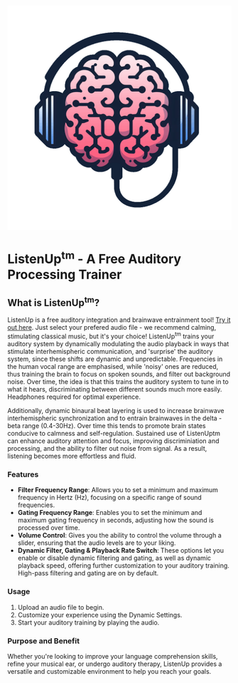 
![ListenUp Logo](/icons/icon-512x512.png)
# ListenUp<sup>tm</sup> - A Free Auditory Processing Trainer


## What is ListenUp<sup>tm</sup>?

 ListenUp is a free auditory integration and brainwave entrainment tool! [Try it out here](https://ListenUp.brainy-bots.com/). Just select your prefered audio file - we recommend calming, stimulating classical music, but it's your choice! ListenUp<sup>tm</sup> trains your auditory system by dynamically modulating the audio playback in ways that stimulate interhemispheric communication, and 'surprise' the auditory system, since these shifts are dynamic and unpredictable. Frequencies in the human vocal range are emphasised, while 'noisy' ones are reduced, thus training the brain to focus on spoken sounds, and filter out background noise. Over time, the idea is that this trains the auditory system to tune in to what it hears, discriminating between different sounds much more easily. Headphones required for optimal experience.

 Additionally, dynamic binaural beat layering is used to increase brainwave interhemispheric synchronization and to entrain brainwaves in the delta - beta range (0.4-30Hz). Over time this tends to promote brain states conducive to calmness and self-regulation. Sustained use of ListenUptm can enhance auditory attention and focus, improving discriminiation and processing, and the ability to filter out noise from signal. As a result, listening becomes more effortless and fluid.

### Features

- **Filter Frequency Range**: Allows you to set a minimum and maximum frequency in Hertz (Hz), focusing on a specific range of sound frequencies.
- **Gating Frequency Range**: Enables you to set the minimum and maximum gating frequency in seconds, adjusting how the sound is processed over time.
- **Volume Control**: Gives you the ability to control the volume through a slider, ensuring that the audio levels are to your liking.
- **Dynamic Filter, Gating  & Playback Rate Switch**: These options let you enable or disable dynamic filtering and gating, as well as dynamic playback speed, offering further customization to your auditory training. High-pass filtering and gating are on by default.

### Usage

1. Upload an audio file to begin.
2. Customize your experience using the Dynamic Settings.
3. Start your auditory training by playing the audio.

### Purpose and Benefit

Whether you're looking to improve your language comprehension skills, refine your musical ear, or undergo auditory therapy, ListenUp provides a versatile and customizable environment to help you reach your goals.

